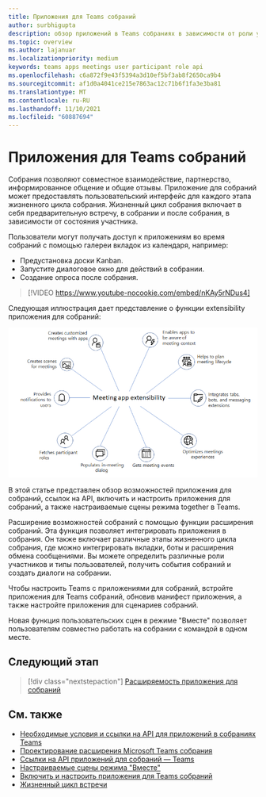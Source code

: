 ```yaml
---
title: Приложения для Teams собраний
author: surbhigupta
description: обзор приложений в Teams собраниях в зависимости от роли участника и пользователя
ms.topic: overview
ms.author: lajanuar
ms.localizationpriority: medium
keywords: teams apps meetings user participant role api
ms.openlocfilehash: c6a872f9e43f5394a3d10ef5bf3ab8f2650ca9b4
ms.sourcegitcommit: af1d0a4041ce215e7863ac12c71b6f1fa3e3ba81
ms.translationtype: MT
ms.contentlocale: ru-RU
ms.lasthandoff: 11/10/2021
ms.locfileid: "60887694"
---
```

# <a name="apps-for-teams-meetings"></a>Приложения для Teams собраний

Собрания позволяют совместное взаимодействие, партнерство, информированное общение и общие отзывы. Приложение для собраний может предоставлять пользовательский интерфейс для каждого этапа жизненного цикла собрания. Жизненный цикл собрания включает в себя предварительную встречу, в собрании и после собрания, в зависимости от состояния участника.

Пользователи могут получать доступ к приложениям во время собраний с помощью галереи вкладок из календаря, например:

* Предустановка доски Kanban.
* Запустите диалоговое окно для действий в собрании.
* Создание опроса после собрания.

> [!VIDEO https://www.youtube-nocookie.com/embed/nKAy5rNDus4]

Следующая иллюстрация дает представление о функции extensibility приложения для собраний:

![Расширяемость приложения для собраний](../assets/images/apps-in-meetings/meetingappextensibility.png)

В этой статье представлен обзор возможностей приложения для собраний, ссылок на API, включить и настроить приложения для собраний, а также настраиваемые сцены режима together в Teams.

Расширение возможностей собраний с помощью функции расширения собраний. Эта функция позволяет интегрировать приложения в собрания. Он также включает различные этапы жизненного цикла собрания, где можно интегрировать вкладки, боты и расширения обмена сообщениями. Вы можете определить различные роли участников и типы пользователей, получить события собраний и создать диалоги на собрании.

Чтобы настроить Teams с приложениями для собраний, встройте приложения для Teams собраний, обновив манифест приложения, а также настройте приложения для сценариев собраний.

Новая функция пользовательских сцен в режиме "Вместе" позволяет пользователям совместно работать на собрании с командой в одном месте.

## <a name="next-step"></a>Следующий этап

> [!div class="nextstepaction"]
> [Расширяемость приложения для собраний](meeting-app-extensibility.md)

## <a name="see-also"></a>См. также

* [Необходимые условия и ссылки на API для приложений в собраниях Teams](create-apps-for-teams-meetings.md)
* [Проектирование расширения Microsoft Teams собрания](~/apps-in-teams-meetings/design/designing-apps-in-meetings.md)
* [Ссылки на API приложений для собраний — Teams](~/apps-in-teams-meetings/api-references.md)
* [Настраиваемые сцены режима "Вместе"](~/apps-in-teams-meetings/teams-together-mode.md)
* [Включить и настроить приложения для Teams собраний](~/apps-in-teams-meetings/enable-and-configure-your-app-for-teams-meetings.md)
* [Жизненный цикл встречи](meeting-app-extensibility.md#meeting-lifecycle)
